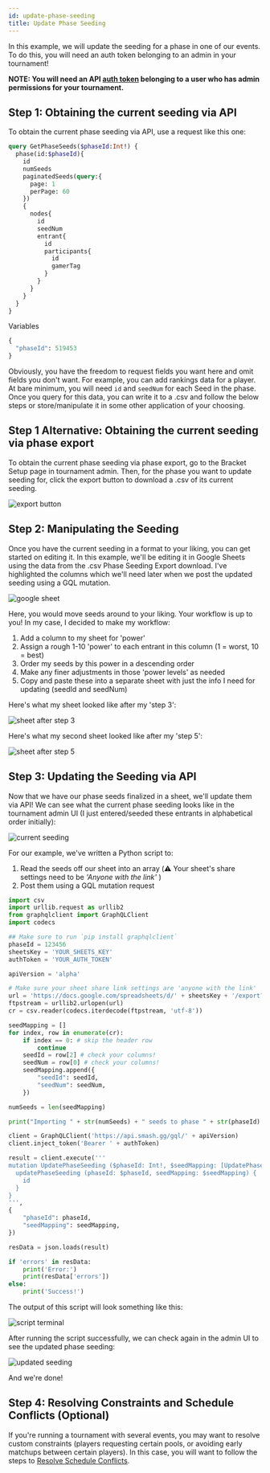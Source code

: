 ```yaml
---
id: update-phase-seeding
title: Update Phase Seeding
---
```


In this example, we will update the seeding for a phase in one of our events.
To do this, you will need an auth token belonging to an admin in your tournament!

**NOTE: You will need an API [auth token](/docs/authentication)
 belonging to a user who has admin permissions for your tournament.**

## Step 1: Obtaining the current seeding via API

To obtain the current phase seeding via API, use a request like this one:

```GraphQL
query GetPhaseSeeds($phaseId:Int!) {
  phase(id:$phaseId){
    id
    numSeeds
    paginatedSeeds(query:{
      page: 1
      perPage: 60
    })
    {
      nodes{
        id
        seedNum
        entrant{
          id
          participants{
            id
            gamerTag
          }
        }
      }
    }
  }
}
```

Variables

```GraphQL
{
  "phaseId": 519453
}
```

Obviously, you have the freedom to request fields you want here and omit fields you don't want.
For example, you can add rankings data for a player.
At bare minimum, you will need `id` and `seedNum` for each Seed in the phase.
Once you query for this data, you can write it to a .csv and follow the below steps
 or store/manipulate it in some other application of your choosing.

## Step 1 Alternative: Obtaining the current seeding via phase export

To obtain the current phase seeding via phase export, go to the Bracket Setup page in tournament admin.
Then, for the phase you want to update seeding for, click the export button to download a .csv of its current seeding.

![export button](https://imgur.com/plcr1y4.png)

## Step 2: Manipulating the Seeding

Once you have the current seeding in a format to your liking, you can get started on editing it.
In this example, we'll be editing it in Google Sheets using the data from the .csv Phase Seeding Export download.
I've highlighted the columns which we'll need later when we post the updated seeding using a GQL mutation.

![google sheet](https://imgur.com/p9IlAMb.png)

Here, you would move seeds around to your liking.
Your workflow is up to you!
In my case, I decided to make my workflow:
1) Add a column to my sheet for 'power'
2) Assign a rough 1-10 'power' to each entrant in this column (1 = worst, 10 = best)
3) Order my seeds by this power in a descending order
4) Make any finer adjustments in those 'power levels' as needed
5) Copy and paste these into a separate sheet with just the info I need for updating (seedId and seedNum)

Here's what my sheet looked like after my 'step 3':

![sheet after step 3](https://imgur.com/cE4271y.png)

Here's what my second sheet looked like after my 'step 5':

![sheet after step 5](https://imgur.com/YUZEkKC.png)

## Step 3: Updating the Seeding via API

Now that we have our phase seeds finalized in a sheet, we'll update them via API!
We can see what the current phase seeding looks like in the tournament admin UI
 (I just entered/seeded these entrants in alphabetical order initially):

![current seeding](https://imgur.com/Pz2E5Sa.png)

For our example, we've written a Python script to:
1) Read the seeds off our sheet into an array (⚠️ Your sheet's share settings need to be
 *'Anyone with the link'* )
2) Post them using a GQL mutation request

```Python
import csv
import urllib.request as urllib2
from graphqlclient import GraphQLClient
import codecs

## Make sure to run `pip install graphqlclient`
phaseId = 123456
sheetsKey = 'YOUR_SHEETS_KEY'
authToken = 'YOUR_AUTH_TOKEN'

apiVersion = 'alpha'

# Make sure your sheet share link settings are 'anyone with the link'
url = 'https://docs.google.com/spreadsheets/d/' + sheetsKey + '/export?format=csv'
ftpstream = urllib2.urlopen(url)
cr = csv.reader(codecs.iterdecode(ftpstream, 'utf-8'))

seedMapping = []
for index, row in enumerate(cr):
    if index == 0: # skip the header row
        continue
    seedId = row[2] # check your columns!
    seedNum = row[0] # check your columns!
    seedMapping.append({
        "seedId": seedId,
        "seedNum": seedNum,
    })

numSeeds = len(seedMapping)

print("Importing " + str(numSeeds) + " seeds to phase " + str(phaseId) + "...")

client = GraphQLClient('https://api.smash.gg/gql/' + apiVersion)
client.inject_token('Bearer ' + authToken)

result = client.execute('''
mutation UpdatePhaseSeeding ($phaseId: Int!, $seedMapping: [UpdatePhaseSeedInfo]!) {
  updatePhaseSeeding (phaseId: $phaseId, seedMapping: $seedMapping) {
    id
  }
}
''',
{
    "phaseId": phaseId,
    "seedMapping": seedMapping,
})

resData = json.loads(result)

if 'errors' in resData:
    print('Error:')
    print(resData['errors'])
else:
    print('Success!')
```

The output of this script will look something like this:

![script terminal](https://imgur.com/Yk3zW4r.png)

After running the script successfully, we can check again in the admin UI to see
 the updated phase seeding:

![updated seeding](https://imgur.com/RApajkN.png)

And we're done!

## Step 4: Resolving Constraints and Schedule Conflicts (Optional)

If you're running a tournament with several events, you may want to resolve custom
 constraints (players requesting certain pools, or avoiding early matchups between
  certain players).
In this case, you will want to follow the steps to
 [Resolve Schedule Conflicts](/docs/examples/resolve-conflicts).